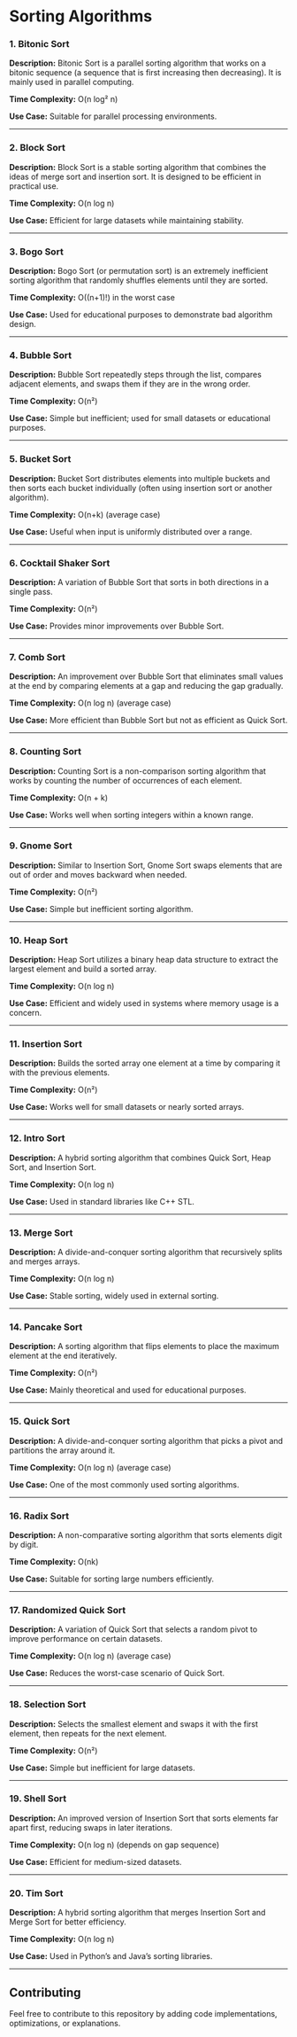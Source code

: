 
# Sorting Algorithms

### 1. Bitonic Sort
**Description:** Bitonic Sort is a parallel sorting algorithm that works on a bitonic sequence (a sequence that is first increasing then decreasing). It is mainly used in parallel computing.

**Time Complexity:** O(n log² n)

**Use Case:** Suitable for parallel processing environments.

---

### 2. Block Sort
**Description:** Block Sort is a stable sorting algorithm that combines the ideas of merge sort and insertion sort. It is designed to be efficient in practical use.

**Time Complexity:** O(n log n)

**Use Case:** Efficient for large datasets while maintaining stability.

---

### 3. Bogo Sort
**Description:** Bogo Sort (or permutation sort) is an extremely inefficient sorting algorithm that randomly shuffles elements until they are sorted.

**Time Complexity:** O((n+1)!) in the worst case

**Use Case:** Used for educational purposes to demonstrate bad algorithm design.

---

### 4. Bubble Sort
**Description:** Bubble Sort repeatedly steps through the list, compares adjacent elements, and swaps them if they are in the wrong order.

**Time Complexity:** O(n²)

**Use Case:** Simple but inefficient; used for small datasets or educational purposes.

---

### 5. Bucket Sort
**Description:** Bucket Sort distributes elements into multiple buckets and then sorts each bucket individually (often using insertion sort or another algorithm).

**Time Complexity:** O(n+k) (average case)

**Use Case:** Useful when input is uniformly distributed over a range.

---

### 6. Cocktail Shaker Sort
**Description:** A variation of Bubble Sort that sorts in both directions in a single pass.

**Time Complexity:** O(n²)

**Use Case:** Provides minor improvements over Bubble Sort.

---

### 7. Comb Sort
**Description:** An improvement over Bubble Sort that eliminates small values at the end by comparing elements at a gap and reducing the gap gradually.

**Time Complexity:** O(n log n) (average case)

**Use Case:** More efficient than Bubble Sort but not as efficient as Quick Sort.

---

### 8. Counting Sort
**Description:** Counting Sort is a non-comparison sorting algorithm that works by counting the number of occurrences of each element.

**Time Complexity:** O(n + k)

**Use Case:** Works well when sorting integers within a known range.

---

### 9. Gnome Sort
**Description:** Similar to Insertion Sort, Gnome Sort swaps elements that are out of order and moves backward when needed.

**Time Complexity:** O(n²)

**Use Case:** Simple but inefficient sorting algorithm.

---

### 10. Heap Sort
**Description:** Heap Sort utilizes a binary heap data structure to extract the largest element and build a sorted array.

**Time Complexity:** O(n log n)

**Use Case:** Efficient and widely used in systems where memory usage is a concern.

---

### 11. Insertion Sort
**Description:** Builds the sorted array one element at a time by comparing it with the previous elements.

**Time Complexity:** O(n²)

**Use Case:** Works well for small datasets or nearly sorted arrays.

---

### 12. Intro Sort
**Description:** A hybrid sorting algorithm that combines Quick Sort, Heap Sort, and Insertion Sort.

**Time Complexity:** O(n log n)

**Use Case:** Used in standard libraries like C++ STL.

---

### 13. Merge Sort
**Description:** A divide-and-conquer sorting algorithm that recursively splits and merges arrays.

**Time Complexity:** O(n log n)

**Use Case:** Stable sorting, widely used in external sorting.

---

### 14. Pancake Sort
**Description:** A sorting algorithm that flips elements to place the maximum element at the end iteratively.

**Time Complexity:** O(n²)

**Use Case:** Mainly theoretical and used for educational purposes.

---

### 15. Quick Sort
**Description:** A divide-and-conquer sorting algorithm that picks a pivot and partitions the array around it.

**Time Complexity:** O(n log n) (average case)

**Use Case:** One of the most commonly used sorting algorithms.

---

### 16. Radix Sort
**Description:** A non-comparative sorting algorithm that sorts elements digit by digit.

**Time Complexity:** O(nk)

**Use Case:** Suitable for sorting large numbers efficiently.

---

### 17. Randomized Quick Sort
**Description:** A variation of Quick Sort that selects a random pivot to improve performance on certain datasets.

**Time Complexity:** O(n log n) (average case)

**Use Case:** Reduces the worst-case scenario of Quick Sort.

---

### 18. Selection Sort
**Description:** Selects the smallest element and swaps it with the first element, then repeats for the next element.

**Time Complexity:** O(n²)

**Use Case:** Simple but inefficient for large datasets.

---

### 19. Shell Sort
**Description:** An improved version of Insertion Sort that sorts elements far apart first, reducing swaps in later iterations.

**Time Complexity:** O(n log n) (depends on gap sequence)

**Use Case:** Efficient for medium-sized datasets.

---

### 20. Tim Sort
**Description:** A hybrid sorting algorithm that merges Insertion Sort and Merge Sort for better efficiency.

**Time Complexity:** O(n log n)

**Use Case:** Used in Python’s and Java’s sorting libraries.

---

## Contributing
Feel free to contribute to this repository by adding code implementations, optimizations, or explanations.
